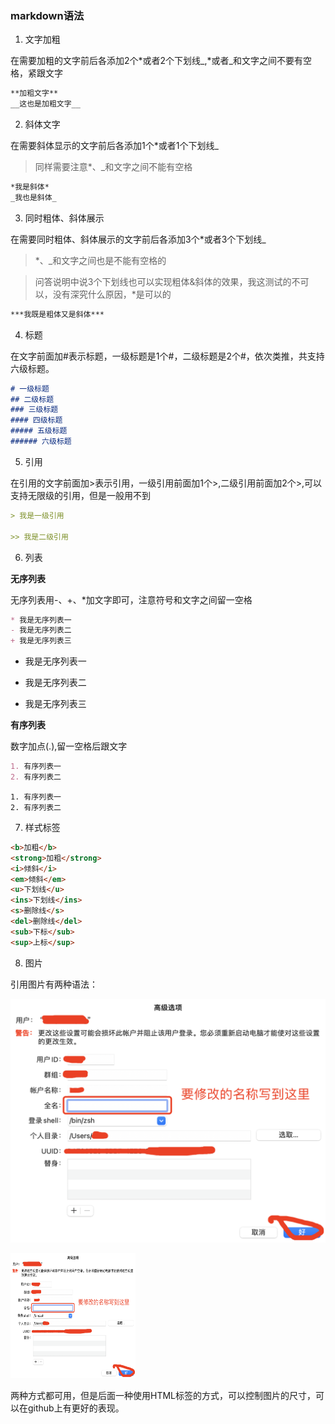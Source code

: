 ### markdown语法

1. 文字加粗

在需要加粗的文字前后各添加2个*或者2个下划线_,*或者_和文字之间不要有空格，紧跟文字

```markdown
**加粗文字**
__这也是加粗文字__
```

2. 斜体文字

在需要斜体显示的文字前后各添加1个*或者1个下划线_

> 同样需要注意*、_和文字之间不能有空格

```markdown
*我是斜体*
_我也是斜体_
```

3. 同时粗体、斜体展示

在需要同时粗体、斜体展示的文字前后各添加3个*或者3个下划线_

> *、_和文字之间也是不能有空格的

> 问答说明中说3个下划线也可以实现粗体&斜体的效果，我这测试的不可以，没有深究什么原因，*是可以的

```markdown
***我既是粗体又是斜体***
```

4. 标题

在文字前面加#表示标题，一级标题是1个#，二级标题是2个#，依次类推，共支持六级标题。

```markdown
# 一级标题
## 二级标题
### 三级标题
#### 四级标题
##### 五级标题
###### 六级标题
```

5. 引用

在引用的文字前面加>表示引用，一级引用前面加1个>,二级引用前面加2个>,可以支持无限级的引用，但是一般用不到

```markdown
> 我是一级引用

>> 我是二级引用
```

6. 列表

**无序列表**

无序列表用-、+、*加文字即可，注意符号和文字之间留一空格

```markdown
* 我是无序列表一
- 我是无序列表二
+ 我是无序列表三
```

* 我是无序列表一
- 我是无序列表二
+ 我是无序列表三

**有序列表**

数字加点(.),留一空格后跟文字

```markdown
1. 有序列表一
2. 有序列表二
```

    1. 有序列表一
    2. 有序列表二

7. 样式标签

```markdown
<b>加粗</b>
<strong>加粗</strong>
<i>倾斜</i>
<em>倾斜</em>
<u>下划线</u>
<ins>下划线</ins>
<s>删除线</s>
<del>删除线</del>
<sub>下标</sub>
<sup>上标</sup>
```

8. 图片

引用图片有两种语法：

![图片备注文字](./images/i10.png)

<img src="./images/i10.png" width="200" height="200" />

两种方式都可用，但是后面一种使用HTML标签的方式，可以控制图片的尺寸，可以在github上有更好的表现。